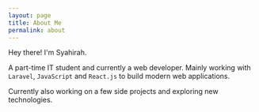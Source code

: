```yaml
---
layout: page
title: About Me
permalink: about
---
```


Hey there! I'm Syahirah. 

A part-time IT student and currently a web developer. Mainly working with `Laravel`, `JavaScript` and `React.js` to build modern web applications. 

Currently also working on a few side projects and exploring new technologies.
